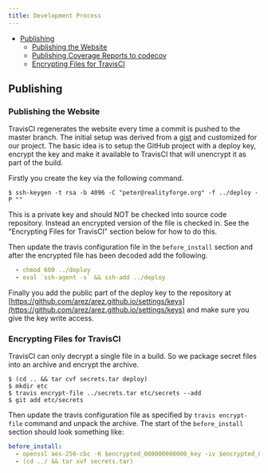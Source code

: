 ```yaml
---
title: Development Process
---
```

<nav class="page-toc">

<!-- toc -->

- [Publishing](#publishing)
  * [Publishing the Website](#publishing-the-website)
  * [Publishing Coverage Reports to codecov](#publishing-coverage-reports-to-codecov)
  * [Encrypting Files for TravisCI](#encrypting-files-for-travisci)

<!-- tocstop -->

</nav>

## Publishing

### Publishing the Website

TravisCI regenerates the website every time a commit is pushed to the master branch. The initial setup was
derived from a [gist](https://gist.github.com/domenic/ec8b0fc8ab45f39403dd) and customized for our project.
The basic idea is to setup the GitHub project with a deploy key, encrypt the key and make it available to
TravisCI that will unencrypt it as part of the build.

Firstly you create the key via the following command.

    $ ssh-keygen -t rsa -b 4096 -C "peter@realityforge.org" -f ../deploy -P ""

This is a private key and should NOT be checked into source code repository. Instead an encrypted version
of the file is checked in. See the "Encrypting Files for TravisCI" section below for how to do this.

Then update the travis configuration file in the `before_install` section and after the encrypted file has been
decoded add the following.

```yaml
  - chmod 600 ../deploy
  - eval `ssh-agent -s` && ssh-add ../deploy
```

Finally you add the public part of the deploy key to the repository at
[https://github.com/arez/arez.github.io/settings/keys](https://github.com/arez/arez.github.io/settings/keys) and
make sure you give the key write access.

### Encrypting Files for TravisCI

TravisCI can only decrypt a single file in a build. So we package secret files into an archive and
encrypt the archive.

    $ (cd .. && tar cvf secrets.tar deploy)
    $ mkdir etc
    $ travis encrypt-file ../secrets.tar etc/secrets --add
    $ git add etc/secrets

Then update the travis configuration file as specified by `travis encrypt-file` command and unpack the archive.
The start of the `before_install` section should look something like:

```yaml
before_install:
  - openssl aes-256-cbc -K $encrypted_000000000000_key -iv $encrypted_000000000000_iv -in etc/secrets -out ../secrets.tar -d
  - (cd ../ && tar xvf secrets.tar)
```
